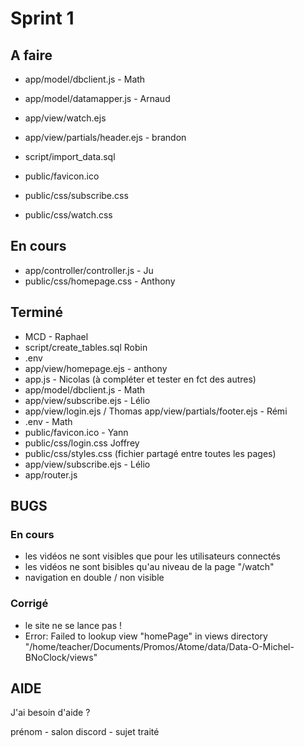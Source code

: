 # Sprint 1

## A faire



- app/model/dbclient.js - Math
- app/model/datamapper.js - Arnaud
- app/view/watch.ejs

- app/view/partials/header.ejs - brandon


- script/import_data.sql
- public/favicon.ico

- public/css/subscribe.css
- public/css/watch.css

## En cours


- app/controller/controller.js - Ju
- public/css/homepage.css - Anthony

## Terminé

- MCD - Raphael
- script/create_tables.sql Robin
- .env
- app/view/homepage.ejs - anthony
- app.js - Nicolas (à compléter et tester en fct des autres)
- app/model/dbclient.js - Math
- app/view/subscribe.ejs - Lélio
- app/view/login.ejs / Thomas
 app/view/partials/footer.ejs - Rémi
- .env - Math
- public/favicon.ico - Yann
- public/css/login.css  Joffrey
- public/css/styles.css (fichier partagé entre toutes les pages)
- app/view/subscribe.ejs - Lélio 
- app/router.js

## BUGS

### En cours

- les vidéos ne sont visibles que pour les utilisateurs connectés
- les vidéos ne sont bisibles qu'au niveau de la page "/watch"
- navigation en double / non visible
 
### Corrigé

- le site ne se lance pas !
- Error: Failed to lookup view "homePage" in views directory "/home/teacher/Documents/Promos/Atome/data/Data-O-Michel-BNoClock/views"



## AIDE

J'ai besoin d'aide ?

prénom - salon discord - sujet traité